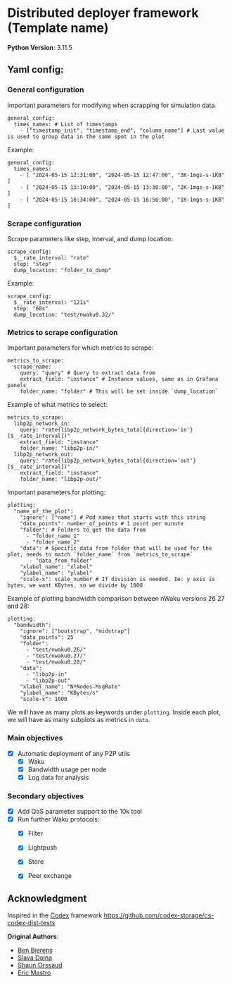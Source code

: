 # Distributed deployer framework (Template name)

**Python Version**: 3.11.5

## Yaml config:

### General configuration
Important parameters for modifying when scrapping for simulation data.
```
general_config:
  times_names: # List of timestamps 
    - ["timestamp_init", "timestamp_end", "column_name"] # Last value is used to group data in the same spot in the plot
```
Example:
```
general_config:
  times_names:
    - [ "2024-05-15 12:31:00", "2024-05-15 12:47:00", "3K-1mgs-s-1KB" ]
    - [ "2024-05-15 13:10:00", "2024-05-15 13:30:00", "2K-1mgs-s-1KB" ]
    - [ "2024-05-15 16:34:00", "2024-05-15 16:56:00", "1K-1mgs-s-1KB" ]
```

### Scrape configuration

Scrape parameters like step, interval, and dump location:
```
scrape_config:
  $__rate_interval: "rate"
  step: "step"
  dump_location: "folder_to_dump"
```
Example:
```
scrape_config:
  $__rate_interval: "121s"
  step: "60s"
  dump_location: "test/nwaku0.32/"
```

### Metrics to scrape configuration

Important parameters for which metrics to scrape:
```
metrics_to_scrape:
  scrape_name:
    query: "query" # Query to extract data from
    extract_field: "instance" # Instance values, same as in Grafana panels
    folder_name: "folder" # This will be set inside `dump_location`
```
Example of what metrics to select:
```
metrics_to_scrape:
  libp2p_network_in:
    query: "rate(libp2p_network_bytes_total{direction='in'}[$__rate_interval])"
    extract_field: "instance"
    folder_name: "libp2p-in/"
  libp2p_network_out:
    query: "rate(libp2p_network_bytes_total{direction='out'}[$__rate_interval])"
    extract_field: "instance"
    folder_name: "libp2p-out/"
```

Important parameters for plotting:
```
plotting:
  "name_of_the_plot":
    "ignore": ["name"] # Pod names that starts with this string
    "data_points": number_of_points # 1 point per minute
    "folder": # Folders to get the data from
      - "folder_name_1"
      - "folder_name_2"
    "data": # Specific data from folder that will be used for the plot, needs to match `folder_name` from `metrics_to_scrape`
       - "data_from_folder"
    "xlabel_name": "xlabel"
    "ylabel_name": "ylabel"
    "scale-x": scale_number # If division is needed. Ie: y axis is bytes, we want KBytes, so we divide by 1000
```

Example of plotting bandwidth comparison between nWaku versions 26 27 and 28:
```
plotting:
  "bandwidth":
    "ignore": ["bootstrap", "midstrap"]
    "data_points": 25
    "folder":
      - "test/nwaku0.26/"
      - "test/nwaku0.27/"
      - "test/nwaku0.28/"
    "data":
      - "libp2p-in"
      - "libp2p-out"
    "xlabel_name": "NºNodes-MsgRate"
    "ylabel_name": "KBytes/s"
    "scale-x": 1000
```
We will have as many plots as keywords under `plotting`.
Inside each plot, we will have as many subplots as metrics in `data`.


### Main objectives
- [X] Automatic deployment of any P2P utils
  - [X] Waku
  - [X] Bandwidth usage per node
  - [X] Log data for analysis
### Secondary objectives
- [X] Add QoS parameter support to the 10k tool
- [X] Run further Waku protocols:
  - [X] Filter
  - [X] Lightpush
  - [X] Store
  - [X] Peer exchange


## Acknowledgment

Inspired in the [Codex](https://codex.storage/) framework https://github.com/codex-storage/cs-codex-dist-tests

**Original Authors**: 
- [Ben Bierens](https://github.com/benbierens)
- [Slava Doina](https://github.com/veaceslavdoina)
- [Shaun Orssaud](https://github.com/Shorssaud)
- [Eric Mastro](https://github.com/emizzle)